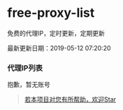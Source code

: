 # free-proxy-list

免费的代理IP，定时更新，定期更新

最新更新日期：2019-05-12 07:20:20 

### 代理IP列表

抱歉，暂无账号

> [若本项目对您有所帮助，欢迎Star](https://github.com/dxxzst/free-proxy-list)